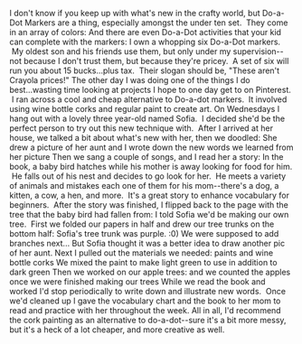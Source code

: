 I don't know if you keep up with what's new in the crafty world, but Do-a-Dot Markers are a thing, especially amongst the under ten set.  They come in an array of colors: And there are even Do-a-Dot activities that your kid can complete with the markers: I own a whopping six Do-a-Dot markers.  My oldest son and his friends use them, but only under my supervision--not because I don't trust them, but because they're pricey.  A set of six will run you about 15 bucks...plus tax.  Their slogan should be, "These aren't Crayola prices!" The other day I was doing one of the things I do best...wasting time looking at projects I hope to one day get to on Pinterest.  I ran across a cool and cheap alternative to Do-a-dot markers.  It involved using wine bottle corks and regular paint to create art. On Wednesdays I hang out with a lovely three year-old named Sofia.  I decided she'd be the perfect person to try out this new technique with.  After I arrived at her house, we talked a bit about what's new with her, then we doodled: She drew a picture of her aunt and I wrote down the new words we learned from her picture Then we sang a couple of songs, and I read her a story: In the book, a baby bird hatches while his mother is away looking for food for him.  He falls out of his nest and decides to go look for her.  He meets a variety of animals and mistakes each one of them for his mom--there's a dog, a kitten, a cow, a hen, and more.  It's a great story to enhance vocabulary for beginners.  After the story was finished, I flipped back to the page with the tree that the baby bird had fallen from: I told Sofia we'd be making our own tree.  First we folded our papers in half and drew our tree trunks on the bottom half: Sofia's tree trunk was purple. :0) We were supposed to add branches next... But Sofia thought it was a better idea to draw another pic of her aunt. Next I pulled out the materials we needed: paints and wine bottle corks We mixed the paint to make light green to use in addition to dark green Then we worked on our apple trees: and we counted the apples once we were finished making our trees While we read the book and worked I'd stop periodically to write down and illustrate new words.  Once we'd cleaned up I gave the vocabulary chart and the book to her mom to read and practice with her throughout the week. All in all, I'd recommend the cork painting as an alternative to do-a-dot--sure it's a bit more messy, but it's a heck of a lot cheaper, and more creative as well.
